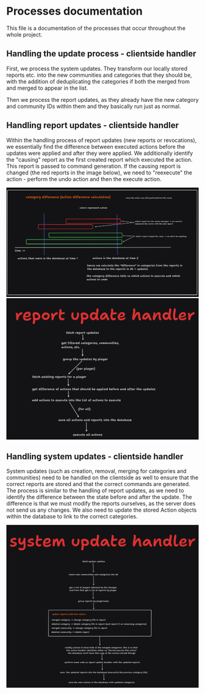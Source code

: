 # Processes documentation

This file is a documentation of the processes that occur throughout the whole project.

## Handling the update process - clientside handler

First, we process the system updates. They transform our locally stored reports etc. into
the new communities and categories that they should be, with the addition of
deduplicating the categories if both the merged from and merged to appear in the list.

Then we process the report updates, as they already have the new category and
community IDs within them and they basically run just as normal.

## Handling report updates - clientside handler

Within the handling process of report updates (new reports or revocations), we essentially find
the difference between executed actions before the updates were applied and after they were
applied. We additionally identify the "causing" report as the first created report which
executed the action. This report is passed to command generation. If the causing report
is changed (the red reports in the image below), we need to "reexecute" the action - perform
the undo action and then the execute action.

![](handling_report_updates.png)
![](handling_report_updates_process.png)

## Handling system updates - clientside handler

System updates (such as creation, removal, merging for categories and communities) need to be
handled on the clientside as well to ensure that the correct reports are stored and that
the correct commands are generated. The process is similar to the handling of report updates,
as we need to identify the difference between the state before and after the update. The
difference is that we must modify the reports ourselves, as the server does not send us
any changes. We also need to update the stored Action objects within the database to
link to the correct categories.

![](handling_system_updates.png)